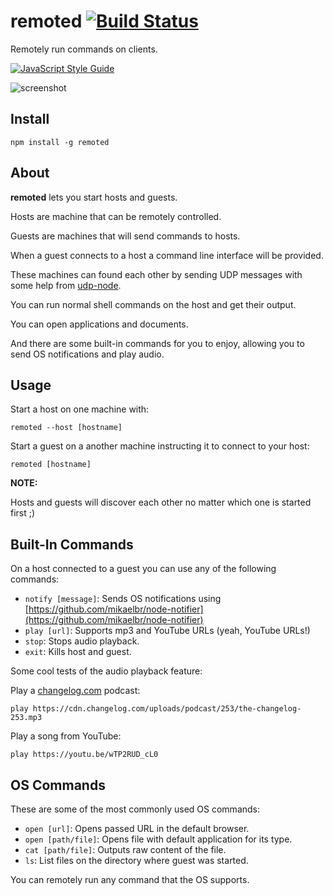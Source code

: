 # remoted [![Build Status](https://travis-ci.org/codealchemist/remoted.svg?branch=master)](https://travis-ci.org/codealchemist/remoted)

Remotely run commands on clients.

[![JavaScript Style Guide](https://cdn.rawgit.com/feross/standard/master/badge.svg)](https://github.com/feross/standard)

![screenshot](https://cldup.com/OIehl_lEwM.gif)

## Install

`npm install -g remoted`

## About

**remoted** lets you start hosts and guests.

Hosts are machine that can be remotely controlled.

Guests are machines that will send commands to hosts.

When a guest connects to a host a command line interface will be provided.

These machines can found each other by sending UDP messages with some help
from [udp-node](https://github.com/codealchemist/udp-node).

You can run normal shell commands on the host and get their output.

You can open applications and documents.

And there are some built-in commands for you to enjoy, allowing you to
send OS notifications and play audio.

## Usage

Start a host on one machine with:

`remoted --host [hostname]`

Start a guest on a another machine instructing it to
connect to your host:

`remoted [hostname]`

**NOTE:**

Hosts and guests will discover each other no matter which one is
started first ;)

## Built-In Commands

On a host connected to a guest you can use any of the following
commands:

- `notify [message]`: Sends OS notifications using 
[https://github.com/mikaelbr/node-notifier](https://github.com/mikaelbr/node-notifier)
- `play [url]`: Supports mp3 and YouTube URLs (yeah, YouTube URLs!)
- `stop`: Stops audio playback.
- `exit`: Kills host and guest.

Some cool tests of the audio playback feature:

Play a [changelog.com](https://changelog.com) podcast:

`play https://cdn.changelog.com/uploads/podcast/253/the-changelog-253.mp3`

Play a song from YouTube:

`play https://youtu.be/wTP2RUD_cL0`

## OS Commands

These are some of the most commonly used OS commands:

- `open [url]`: Opens passed URL in the default browser.
- `open [path/file]`: Opens file with default application for its type.
- `cat [path/file]`: Outputs raw content of the file.
- `ls`: List files on the directory where guest was started.

You can remotely run any command that the OS supports.

